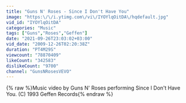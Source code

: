```yaml
---
title: "Guns N' Roses - Since I Don't Have You"
image: "https:\/\/i.ytimg.com\/vi\/IYOYlqOitDA\/hqdefault.jpg"
vid_id: "IYOYlqOitDA"
categories: "Music"
tags: ["Guns","Roses","Geffen"]
date: "2021-09-26T23:03:02+03:00"
vid_date: "2009-12-26T02:20:38Z"
duration: "PT4M29S"
viewcount: "78870409"
likeCount: "342583"
dislikeCount: "9700"
channel: "GunsNRosesVEVO"
---
```

{% raw %}Music video by Guns N' Roses performing Since I Don't Have You. (C) 1993 Geffen Records{% endraw %}
